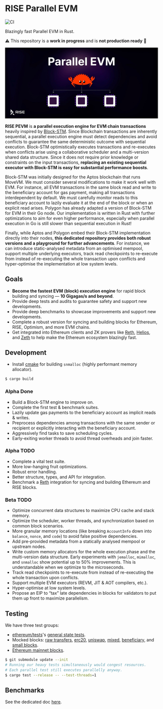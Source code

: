 # RISE Parallel EVM

![CI](https://github.com/risechain/pevm/actions/workflows/ci.yml/badge.svg)

Blazingly fast Parallel EVM in Rust.

:warning: This repository is a **work in progress** and is **not production ready** :construction:

![Banner](./assets/banner.jpg)

**RISE PEVM** is **a parallel execution engine for EVM chain transactions** heavily inspired by [Block-STM](https://arxiv.org/abs/2203.06871). Since Blockchain transactions are inherently sequential, a parallel execution engine must detect dependencies and avoid conflicts to guarantee the same deterministic outcome with sequential execution. Block-STM optimistically executes transactions and re-executes when conflicts arise using a collaborative scheduler and a multi-version shared data structure. Since it does not require prior knowledge or constraints on the input transactions, **replacing an existing sequential executor with Block-STM is easy for substantial performance boosts**.

Block-STM was initially designed for the Aptos blockchain that runs MoveVM. We must consider several modifications to make it work well with EVM. For instance, all EVM transactions in the same block read and write to the beneficiary account for gas payment, making all transactions interdependent by default. We must carefully monitor reads to this beneficiary account to lazily evaluate it at the end of the block or when an explicit read arises. Polygon has already adapted a version of Block-STM for EVM in their Go node. Our implementation is written in Rust with further optimizations to aim for even higher performance, especially when parallel execution in Go is still slower than sequential execution in Rust!

Finally, while Aptos and Polygon embed their Block-STM implementation directly into their nodes, **this dedicated repository provides both robust versions and a playground for further advancements**. For instance, we can introduce static-analysed metadata from an optimised mempool, support multiple underlying executors, track read checkpoints to re-execute from instead of re-executing the whole transaction upon conflicts and hyper-optimise the implementation at low system levels.

## Goals

- **Become the fastest EVM (block) execution engine** for rapid block building and syncing — **10 Gigagas/s and beyond**.
- Provide deep tests and audits to guarantee safety and support new developments.
- Provide deep benchmarks to showcase improvements and support new developments.
- Complete a robust version for syncing and building blocks for Ethereum, RISE, Optimism, and more EVM chains.
- Get integrated into Ethereum clients and ZK provers like [Reth](https://github.com/paradigmxyz/reth), [Helios](https://github.com/a16z/helios), and [Zeth](https://github.com/risc0/zeth) to help make the Ethereum ecosystem blazingly fast.

## Development

- Install [cmake](https://cmake.org) for building `snmalloc` (highly performant memory allocator).

```sh
$ cargo build
```

### Alpha Done

- Build a Block-STM engine to improve on.
- Complete the first test & benchmark suites.
- Lazily update gas payments to the beneficiary account as implicit reads & writes.
- Preprocess dependencies among transactions with the same sender or recipient or explicitly interacting with the beneficiary account.
- Aggressively find tasks to save scheduling cycles.
- Early-exiting worker threads to avoid thread overheads and join faster.

### Alpha TODO

- Complete a vital test suite.
- More low-hanging fruit optimizations.
- Robust error handling.
- Better structure, types, and API for integration.
- Benchmark a [Reth](https://github.com/paradigmxyz/reth) integration for syncing and building Ethereum and RISE blocks.

### Beta TODO

- Optimize concurrent data structures to maximize CPU cache and stack memory.
- Optimize the scheduler, worker threads, and synchronization based on common block scenarios.
- More granular memory locations (like breaking `AccountInfo` down into `balance`, `nonce`, and `code`) to avoid false positive dependencies.
- Add pre-provided metadata from a statically analysed mempool or upstream nodes.
- Write custom memory allocators for the whole execution phase and the multi-version data structure. Early experiments with `jemalloc`, `mimalloc`, and `snmalloc` show potential up to 50% improvements. This is understandable when we optimize to the microseconds.
- Track read checkpoints to re-execute from instead of re-executing the whole transaction upon conflicts.
- Support multiple EVM executors (REVM, JIT & AOT compilers, etc.).
- Hyper-optimise at low system levels.
- Propose an EIP to “tax” late dependencies in blocks for validators to put them up front to maximize parallelism.

## Testing

We have three test groups:

- [ethereum/tests](https://github.com/ethereum/tests)'s [general state tests](tests/ethereum/main.rs).
- Mocked blocks: [raw transfers](tests/raw_transfers.rs), [erc20](tests/erc20/main.rs), [uniswap](tests/uniswap/main.rs), [mixed](tests/mixed.rs), [beneficiary](tests/beneficiary.rs), and [small blocks](tests/small_blocks.rs).
- [Ethereum mainnet blocks](tests/mainnet.rs).

```sh
$ git submodule update --init
# Running our heavy tests simultaneously would congest resources.
# Each parallel test still executes parallelly anyway.
$ cargo test --release -- --test-threads=1
```

## Benchmarks

See the dedicated doc [here](./benches/README.md).
